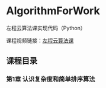 # AlgorithmForWork
左程云算法课实现代码（Python）

课程视频链接：[左程云算法课](https://www.bilibili.com/video/BV16K4y157vm)

## 课程目录
### 第1章 认识复杂度和简单排序算法
